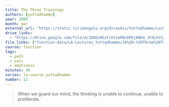 ```yaml
---
title: The Three Trainings
authors: [yuttadhammo]
year: 2009
month: mar
external_url: "https://static.sirimangalo.org/diraudio/Yuttadhammo/Los%20Angeles%20Course/090316_ThreeTrainings.mp3"
drive_links:
  - "https://drive.google.com/file/d/1DDQvNSzFihtcmPBcDPKj6Nh4_JFXLht5/view?usp=share_link"
file_links: ["function-data/LA-Lectures_Yuttadhammo/10%20-%20Three%20Trainings%20(2009-03-16).mp3"]
course: function
tags:
  - path
  - sati
  - emptiness
minutes: 36
series: la-course_yuttadhammo
number: 12
---
```


> When we guard our mind, the thinking is unable to continue, unable to proliferate.


